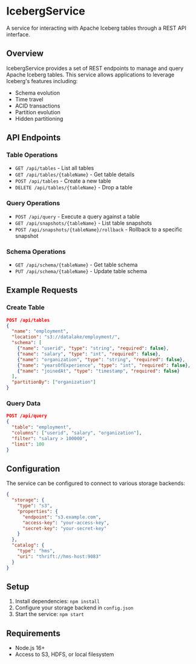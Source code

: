 # IcebergService

A service for interacting with Apache Iceberg tables through a REST API interface.

## Overview

IcebergService provides a set of REST endpoints to manage and query Apache Iceberg tables. This service allows applications to leverage Iceberg's features including:

- Schema evolution
- Time travel
- ACID transactions
- Partition evolution
- Hidden partitioning

## API Endpoints

### Table Operations

- `GET /api/tables` - List all tables
- `GET /api/tables/{tableName}` - Get table details
- `POST /api/tables` - Create a new table
- `DELETE /api/tables/{tableName}` - Drop a table

### Query Operations

- `POST /api/query` - Execute a query against a table
- `GET /api/snapshots/{tableName}` - List table snapshots
- `POST /api/snapshots/{tableName}/rollback` - Rollback to a specific snapshot

### Schema Operations

- `GET /api/schema/{tableName}` - Get table schema
- `PUT /api/schema/{tableName}` - Update table schema

## Example Requests

### Create Table

```json
POST /api/tables
{
  "name": "employment",
  "location": "s3://datalake/employment/",
  "schema": [
    {"name": "userid", "type": "string", "required": false},
    {"name": "salary", "type": "int", "required": false},
    {"name": "organization", "type": "string", "required": false},
    {"name": "yearsOfExperience", "type": "int", "required": false},
    {"name": "joinedAt", "type": "timestamp", "required": false}
  ],
  "partitionBy": ["organization"]
}
```

### Query Data

```json
POST /api/query
{
  "table": "employment",
  "columns": ["userid", "salary", "organization"],
  "filter": "salary > 100000",
  "limit": 100
}
```

## Configuration

The service can be configured to connect to various storage backends:

```json
{
  "storage": {
    "type": "s3",
    "properties": {
      "endpoint": "s3.example.com",
      "access-key": "your-access-key",
      "secret-key": "your-secret-key"
    }
  },
  "catalog": {
    "type": "hms",
    "uri": "thrift://hms-host:9083"
  }
}
```

## Setup

1. Install dependencies: `npm install`
2. Configure your storage backend in `config.json`
3. Start the service: `npm start`

## Requirements

- Node.js 16+
- Access to S3, HDFS, or local filesystem
